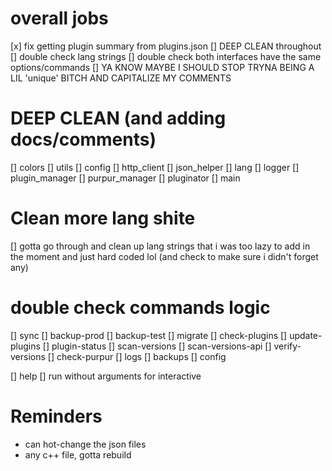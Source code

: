 # overall jobs
[x] fix getting plugin summary from plugins.json
[] DEEP CLEAN throughout 
[] double check lang strings
[] double check both interfaces have the same options/commands
[] YA KNOW MAYBE I SHOULD STOP TRYNA BEING A LIL 'unique' BITCH AND CAPITALIZE MY COMMENTS

# DEEP CLEAN (and adding docs/comments)
[] colors
[] utils
[] config
[] http_client
[] json_helper
[] lang
[] logger
[] plugin_manager
[] purpur_manager
[] pluginator
[] main

# Clean more lang shite
[] gotta go through and clean up lang strings that i was too lazy to add in the moment and just hard coded lol (and check to make sure i didn't forget any)

# double check commands logic
[] sync
[] backup-prod
[] backup-test
[] migrate
[] check-plugins
[] update-plugins
[] plugin-status
[] scan-versions
[] scan-versions-api
[] verify-versions
[] check-purpur
[] logs
[] backups
[] config

[] help
[] run without arguments for interactive

# Reminders
- can hot-change the json files
- any c++ file, gotta rebuild